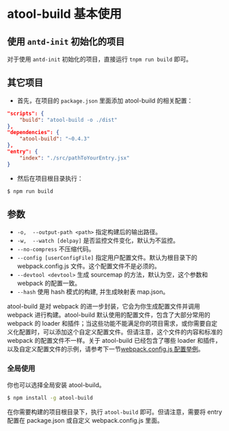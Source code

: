 # atool-build 基本使用

<!-- toc -->

## 使用 `antd-init` 初始化的项目

对于使用 `antd-init` 初始化的项目，直接运行 `tnpm run build` 即可。

## 其它项目

* 首先，在项目的 `package.json` 里面添加 atool-build 的相关配置：

````json
"scripts": {
	"build": "atool-build -o ./dist"
},
"dependencies": {
	"atool-build": "~0.4.3"
},
"entry": {
	"index": "./src/pathToYourEntry.jsx"
}
````

* 然后在项目根目录执行：

````bash
$ npm run build
````


## 参数

* `-o,  --output-path <path>` 指定构建后的输出路径。
* `-w,  --watch [delpay]` 是否监控文件变化，默认为不监控。
* `--no-compress` 不压缩代码。
* `--config [userConfigFile]` 指定用户配置文件。默认为根目录下的 webpack.config.js 文件。这个配置文件不是必须的。
* `--devtool <devtool>` 生成 sourcemap 的方法，默认为空，这个参数和 webpack 的配置一致。
* `--hash` 使用 hash 模式的构建, 并生成映射表 map.json。

atool-build 是对 webpack 的进一步封装，它会为你生成配置文件并调用 webpack 进行构建。atool-build 默认使用的配置文件，包含了大部分常用的 webpack 的 loader 和插件；当这些功能不能满足你的项目需求，或你需要自定义化配置时，可以添加这个自定义配置文件。但请注意，这个文件的内容和标准的 webpack 的配置文件不一样。关于 atool-build 已经包含了哪些 loader 和插件，以及自定义配置文件的示例，请参考下一节[webpack.config.js 配置举例](./webpack-config.html)。

### 全局使用

你也可以选择全局安装 atool-build。

````bash
$ npm install -g atool-build
````

在你需要构建的项目根目录下，执行 `atool-build` 即可。但请注意，需要将 entry 配置在 package.json 或自定义 webpack.config.js 里面。

